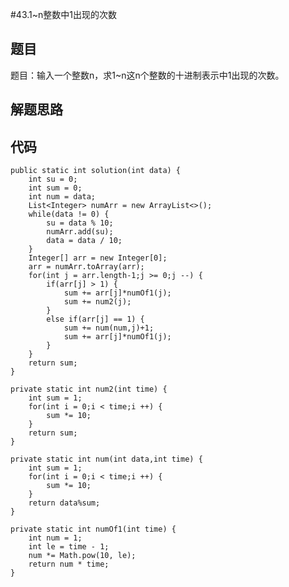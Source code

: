 #43.1~n整数中1出现的次数

## 题目

题目：输入一个整数n，求1~n这n个整数的十进制表示中1出现的次数。

## 解题思路



## 代码

    public static int solution(int data) {
		int su = 0;
		int sum = 0;
		int num = data;
		List<Integer> numArr = new ArrayList<>();
		while(data != 0) {
			su = data % 10;
			numArr.add(su);
			data = data / 10;
		}
		Integer[] arr = new Integer[0];
		arr = numArr.toArray(arr);
		for(int j = arr.length-1;j >= 0;j --) {
			if(arr[j] > 1) {
				sum += arr[j]*numOf1(j);
				sum += num2(j);
			}
			else if(arr[j] == 1) {
				sum += num(num,j)+1;
				sum += arr[j]*numOf1(j);
			}
		}
		return sum;
	}
	
	private static int num2(int time) {
		int sum = 1;
		for(int i = 0;i < time;i ++) {
			sum *= 10;
		}
		return sum;
	}
	
	private static int num(int data,int time) {
		int sum = 1;
		for(int i = 0;i < time;i ++) {
			sum *= 10;
		}
		return data%sum;
	}
	
	private static int numOf1(int time) {
		int num = 1;
		int le = time - 1;
		num *= Math.pow(10, le);
		return num * time; 
	}
	